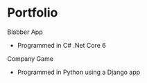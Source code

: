 # Portfolio

Blabber App 
- Programmed in C# .Net Core 6

Company Game
- Programmed in Python using a Django app 

